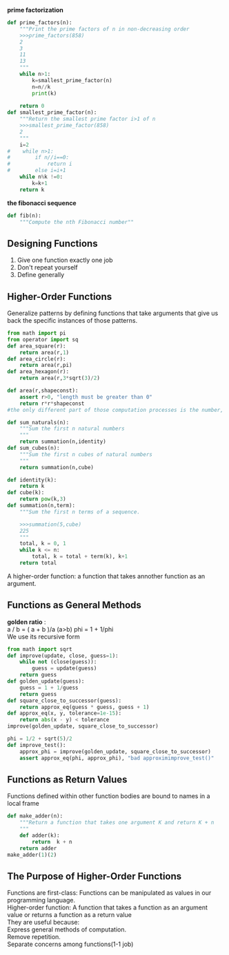 **prime factorization**
```python
def prime_factors(n):
    """Print the prime factors of n in non-decreasing order
    >>>prime_factors(858)
    2
    3
    11
    13
    """
    while n>1:
        k=smallest_prime_factor(n)
        n=n//k
        print(k)
        
    return 0
def smallest_prime_factor(n):
    """Return the smallest prime factor i>1 of n
    >>>smallest_prime_factor(858)
    2
    """
    i=2
#    while n>1:
#        if n//i==0:
#            return i
#        else i=i+1
    while n%k !=0:
        k=k+1
    return k
```

**the fibonacci sequence**
```python
def fib(n):
    """Compute the nth Fibonacci number""
```

## Designing Functions
1. Give one function exactly one job
2. Don't repeat yourself
3. Define generally

## Higher-Order Functions
Generalize patterns by defining functions that take arguments that give us back the specific instances of those patterns.
```python
from math import pi
from operator import sq
def area_square(r):
    return area(r,1)
def area_circle(r):
    return area(r,pi)
def area_hexagon(r):
    return area(r,3*sqrt(3)/2)

def area(r,shapeconst):
    assert r>0, "length must be greater than 0"
    return r*r*shapeconst
#the only different part of those computation processes is the number, shapeconst
```

```python
def sum_naturals(n):
    """Sum the first n natural numbers
    """
    return summation(n,identity)
def sum_cubes(n):
    """Sum the first n cubes of natural numbers
    """
    return summation(n,cube)

def identity(k):
    return k
def cube(k):
    return pow(k,3)
def summation(n,term):
    """Sum the first n terms of a sequence.

    >>>summation(5,cube)
    225
    """
    total, k = 0, 1
    while k <= n:
        total, k = total + term(k), k+1
    return total
``` 
A higher-order function: a function that takes annother function as an argument.

## Functions as General Methods
**golden ratio** :       
a / b = ( a + b )/a   (a>b)
phi = 1 + 1/phi       
We use its recursive form     
```python
from math import sqrt
def improve(update, close, guess=1):
    while not (close(guess)):
        guess = update(guess)
    return guess
def golden_update(guess):
    guess = 1 + 1/guess
    return guess
def square_close_to_successor(guess):
    return approx_eq(guess * guess, guess + 1)
def approx_eq(x, y, tolerance=1e-15):
    return abs(x - y) < tolerance
improve(golden_update, square_close_to_successor)

phi = 1/2 + sqrt(5)/2
def improve_test():
    approx_phi = improve(golden_update, square_close_to_successor)
    assert approx_eq(phi, approx_phi), "bad approximimprove_test()"
```
## Functions as Return Values
Functions defined within other function bodies are bound to names in a local frame
```python
def make_adder(n):
    """Return a function that takes one argument K and return K + n
    """
    def adder(k):
        return  k + n
    return adder
make_adder(1)(2)
```



## The Purpose of Higher-Order Functions
Functions are first-class: Functions can be manipulated as values in our programming language.      
Higher-order function: A function that takes a function as an argument value or returns a function as a return value      
They are useful because:      
Express general methods of computation.      
Remove repetition.       
Separate concerns among functions(1-1 job)       
